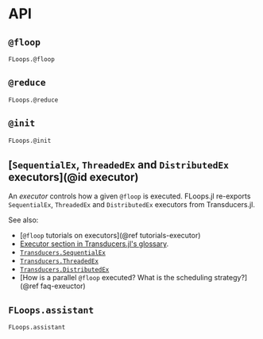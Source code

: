 # API

## `@floop`

```@docs
FLoops.@floop
```

## `@reduce`

```@docs
FLoops.@reduce
```

## `@init`

```@docs
FLoops.@init
```

## [`SequentialEx`, `ThreadedEx` and `DistributedEx` executors](@id executor)

An *executor* controls how a given `@floop` is executed. FLoops.jl re-exports
`SequentialEx`, `ThreadedEx` and `DistributedEx` executors from
Transducers.jl.

See also:
* [`@floop` tutorials on executors](@ref tutorials-executor)
* [Executor section in Transducers.jl's glossary](https://juliafolds2.github.io/Transducers.jl/dev/explanation/glossary/#glossary-executor).
* [`Transducers.SequentialEx`](https://juliafolds2.github.io/Transducers.jl/dev/reference/manual/#Transducers.SequentialEx)
* [`Transducers.ThreadedEx`](https://juliafolds2.github.io/Transducers.jl/dev/reference/manual/#Transducers.ThreadedEx)
* [`Transducers.DistributedEx`](https://juliafolds2.github.io/Transducers.jl/dev/reference/manual/#Transducers.DistributedEx)
* [How is a parallel `@floop` executed? What is the scheduling strategy?](@ref faq-exeuctor)

## `FLoops.assistant`

```@docs
FLoops.assistant
```
